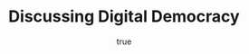 ---
id: http://contentapi.theodi.org/discussing-digital-democracy.json
web_url: http://theodi.org/blog/discussing-digital-democracy
slug: discussing-digital-democracy
title: Discussing Digital Democracy
format: article
updated_at: '2015-09-11T10:55:56+01:00'
created_at: '2014-06-17T15:39:13+01:00'
tag_ids:
- blog
tags:
- id: http://contentapi.theodi.org/tags/articles/blog.json
  web_url: 
  title: Blog Post
  details:
    description: Blog Post
    short_description: 
    type: article
  content_with_tag:
    id: http://contentapi.theodi.org/with_tag.json?article=blog
    web_url: http://theodi.org/tags/blog
    slug: blog
  parent: 
related: []
details:
  need_id: 
  business_proposition: false
  description: ''
  excerpt: Today I was lucky enough to visit the Houses of Parliament and take part
    in a roundtable discussion as part of the Speaker’s Commission on Digital Democracy.
    The commission is looking at all aspects of how democracy can be enhanced in the
    digital age, and will be reporting early next year.
  language: en
  need_extended_font: false
  url: ''
  content: |
    <p>Today I was lucky enough to visit the Houses of Parliament and take part in a roundtable discussion as part of the <a rel="external" href="http://www.parliament.uk/business/commons/the-speaker/speakers-commission-on-digital-democracy/">Speaker&rsquo;s Commission on Digital Democracy</a>. The commission is looking at all aspects of how democracy can be enhanced in the digital age, and will be reporting early next year.</p>

    <p><img src="http://bd7a65e2cb448908f934-86a50c88e47af9e1fb58ce0672b5a500.r32.cf3.rackcdn.com/uploads/assets/a0/5b/53a05b13f362be2945000058/commission.jpg" alt="Digital Democracy Roundtable" class="img" id="attachment-53a05b131f986a085b0000ca" /></p>

    <p>Today’s session was timed to coincide with <a rel="external" href="http://londontechnologyweek.co.uk/">London Technology Week</a>, and was specifically aimed at getting ideas from technology experts with an interest in the area. Together, we discussed how technology could increase citizen engagement, how parliamentary data could be opened up, and how technology can facilitate more interaction between citizens and Parliament.</p>

    <p>A few common themes rapidly emerged, around trust, communication, dialogue, and making citizens feel that they can be heard by the legislature. One good quote was “politics in the everyday, not just once every five years”, which I think encapsulates a lot of what we were trying to get across.</p>

    <p>I managed to get in some ideas of agile methodologies, like taking an iterative approach, being focused on user needs, and of embracing failure as an inherent part of the process. There was also the idea put across that democracy itself is never finished (much like software), and that we need to engage in a process of continuous improvement to do it right.</p>

    <p>The most important point we made though, in my view, was that digital democracy isn’t a technology problem - that bit’s “easy”. Technology is just the enabler of a much more important cultural shift, and it’s that cultural change that will be hardest to achieve. Opening up democracy means that legislators need to trust the public with information, need to be willing to engage in dialogue with them, and need to lose the fear of negative consequences.</p>

    <p>These are all inherent aspects of the Open revolution, and will be the real stumbling blocks for institutions as venerable as the British Parliament, where tradition and immutability are quite literally embedded in the architecture.</p>

    <p>However, I have high hopes for the outcome of this commission, based on what I’ve seen today. To keep up with what the commission is doing, you can <a rel="external" href="https://twitter.com/digidemocracyuk">follow them on Twitter</a>; also, you should totally submit something to one of their <a rel="external" href="http://www.parliament.uk/digitaldemocracy">calls for evidence</a>.</p>
  media_enquiries_name: ''
  media_enquiries_email: ''
  media_enquiries_telephone: ''
  alternative_title: ''
  organizations: []
  author:
    name: James Smith
    slug: james-smith
    web_url: http://theodi.org/team/james-smith
    tag_ids:
    - team
    - rnd-programme
    - research-and-development
    - odi-labs
  nodes: []
author:
  name: James Smith
  slug: james-smith
  web_url: http://theodi.org/team/james-smith
  tag_ids:
  - team
  - rnd-programme
  - research-and-development
  - odi-labs
nodes: []
organizations: []
related_external_links: []
---